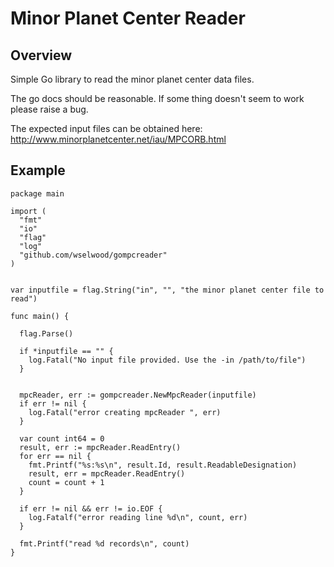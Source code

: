 # Minor Planet Center Reader #

## Overview ##

Simple Go library to read the minor planet center data files.

The go docs should be reasonable. If some thing doesn't seem to work please raise a bug.

The expected input files can be obtained here: http://www.minorplanetcenter.net/iau/MPCORB.html

## Example ##

```
package main

import (
  "fmt"
  "io"
  "flag"
  "log"
  "github.com/wselwood/gompcreader"
)


var inputfile = flag.String("in", "", "the minor planet center file to read")

func main() {

  flag.Parse()

  if *inputfile == "" {
    log.Fatal("No input file provided. Use the -in /path/to/file")
  }


  mpcReader, err := gompcreader.NewMpcReader(inputfile)
  if err != nil {
    log.Fatal("error creating mpcReader ", err)
  }

  var count int64 = 0
  result, err := mpcReader.ReadEntry()
  for err == nil {
    fmt.Printf("%s:%s\n", result.Id, result.ReadableDesignation)
    result, err = mpcReader.ReadEntry()
    count = count + 1
  }

  if err != nil && err != io.EOF {
    log.Fatalf("error reading line %d\n", count, err)
  }

  fmt.Printf("read %d records\n", count)
}
```
